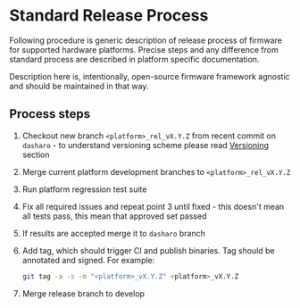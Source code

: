 # Standard Release Process

Following procedure is generic description of release process of firmware for
supported hardware platforms. Precise steps and any difference from standard
process are described in platform specific documentation.

Description here is, intentionally, open-source firmware framework agnostic and
should be maintained in that way.

## Process steps

1. Checkout new branch `<platform>_rel_vX.Y.Z` from recent commit on `dasharo` -
   to understand versioning scheme please read [Versioning](versioning.md)
   section
2. Merge current platform development branches to `<platform>_rel_vX.Y.Z`
3. Run platform regression test suite
4. Fix all required issues and repeat point 3 until fixed - this doesn't mean
   all tests pass, this mean that approved set passed
5. If results are accepted merge it to `dasharo` branch
6. Add tag, which should trigger CI and publish binaries. Tag should be
   annotated and signed. For example:

    ```bash
    git tag -a -s -m "<platform>_vX.Y.Z" <platform>_vX.Y.Z
    ```

7. Merge release branch to develop

